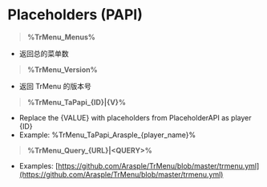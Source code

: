 # Placeholders \(PAPI\)

> **%TrMenu\_Menus%**

* 返回总的菜单数

> **%TrMenu\_Version%**

* 返回 TrMenu 的版本号

> **%TrMenu\_TaPapi\_{ID}\|{V}%**

* Replace the {VALUE} with placeholders from PlaceholderAPI as player {ID}
* Example: %TrMenu\_TaPapi\_Arasple\_{player\_name}%

> **%TrMenu\_Query\_{URL}\|&lt;QUERY&gt;%**

* Examples: [https://github.com/Arasple/TrMenu/blob/master/trmenu.yml](https://github.com/Arasple/TrMenu/blob/master/trmenu.yml)

